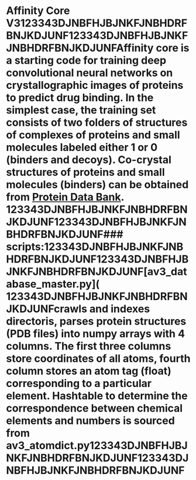 # Affinity Core V3123343DJNBFHJBJNKFJNBHDRFBNJKDJUNF123343DJNBFHJBJNKFJNBHDRFBNJKDJUNFAffinity core is a starting code for training deep convolutional neural networks on crystallographic images of proteins to predict drug binding. In the simplest case, the training set consists of two folders of structures of complexes of proteins and small molecules labeled either 1 or 0 (binders and decoys). Co-crystal structures of proteins and small molecules (binders) can be obtained from [Protein Data Bank](http://www.rcsb.org/).  123343DJNBFHJBJNKFJNBHDRFBNJKDJUNF123343DJNBFHJBJNKFJNBHDRFBNJKDJUNF### scripts:123343DJNBFHJBJNKFJNBHDRFBNJKDJUNF123343DJNBFHJBJNKFJNBHDRFBNJKDJUNF[av3_database_master.py]( 123343DJNBFHJBJNKFJNBHDRFBNJKDJUNFcrawls and indexes directoris, parses protein structures (PDB files) into numpy arrays with 4 columns. The first three columns store coordinates of all atoms, fourth column stores an atom tag (float) corresponding to a particular element. Hashtable to determine the correspondence between chemical elements and numbers is sourced from av3_atomdict.py123343DJNBFHJBJNKFJNBHDRFBNJKDJUNF123343DJNBFHJBJNKFJNBHDRFBNJKDJUNF